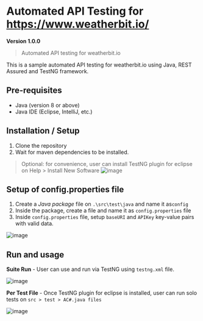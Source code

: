 
# Automated API Testing for https://www.weatherbit.io/

**Version 1.0.0**

> Automated API testing for weatherbit.io

This is a sample automated API testing for weatherbit.io using Java, REST Assured and TestNG framework.

## Pre-requisites
- Java (version 8 or above)
- Java IDE (Eclipse, IntelliJ, etc.)

## Installation / Setup

 1. Clone the repository
 2. Wait for maven dependencies to be installed.
> Optional: for convenience, user can install TestNG plugin for eclipse on Help > Install New Software
![image](https://user-images.githubusercontent.com/18549389/149651976-0f63a2c8-cce3-4228-b49a-3fc7c5f24428.png)
## Setup of config.properties file
 1. Create a *Java package* file on `.\src\test\java` and name it as`config`
 2. Inside the package, create a file and name it as `config.properties` file
 3. Inside `config.properties` file, setup `baseURI` and `APIKey` key-value pairs with valid data.


![image](https://user-images.githubusercontent.com/18549389/149652024-731f36a6-9356-425c-8449-8a94435850f4.png)

## Run and usage 
**Suite Run** - User can use and run via TestNG using `testng.xml` file.

![image](https://user-images.githubusercontent.com/18549389/149652062-3d52f4b0-c4eb-4b50-af8c-6cf343970816.png)


**Per Test File** - Once TestNG plugin for eclipse is installed, user can run solo tests on  `src > test > AC#.java files`

![image](https://user-images.githubusercontent.com/18549389/149652048-5d823304-948c-480b-8a29-5fbe1c8c8187.png)
